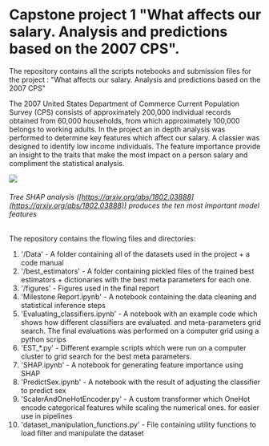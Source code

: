 # Capstone project 1 "What affects our salary. Analysis and predictions based on the 2007 CPS".



The repository contains all the scripts notebooks and submission files for the project : "What affects our salary. Analysis and predictions based on the 2007 CPS"

The 2007 United States Department of Commerce Current Population Survey (CPS) consists of approximately 200,000 individual records obtained from 60,000 households, from which approximately 100,000 belongs to working adults. In the project an in depth analysis was performed to determine key features which affect our salary. A classier was designed to identify low income individuals. The feature importance provide an insight to the traits that make the most impact on a person salary and compliment the statistical analysis.

![](figures/shap_10.png) 
###### Tree SHAP analysis ([https://arxiv.org/abs/1802.03888](https://arxiv.org/abs/1802.03888)) produces the ten most important model features

The repository contains the flowing files and directories:
1. '/Data' - A folder containing all of the datasets used in the project + a code manual
2. '/best_estimators' - A folder containing pickled files of the trained best estimators + dictionaries 
with the best meta parameters for each one.
3. '/figures' - Figures used in the final report
4. 'Milestone Report.ipynb' - A notebook containing the data cleaning and statistical inference steps
5. 'Evaluating_classifiers.ipynb' - A notebook with an example code which shows how different classifiers are evaluated. 
and meta-parameters grid search. The final evaluations was performed on a computer grid using a python scrips
6. 'EST_*.py' - Different example scripts which were run on a computer cluster to grid search for the best meta parameters.
7. 'SHAP.ipynb' - A notebook for generating feature importance using SHAP
8. 'PredictSex.ipynb' - A notebook with the result of adjusting the classifier to predict sex
9. 'ScalerAndOneHotEncoder.py' - A custom transformer which OneHot encode categorical features while scaling the numerical ones. for easier use in pipelines
10. 'dataset_manipulation_functions.py' - File containing utility functions to load filter and manipulate the dataset
